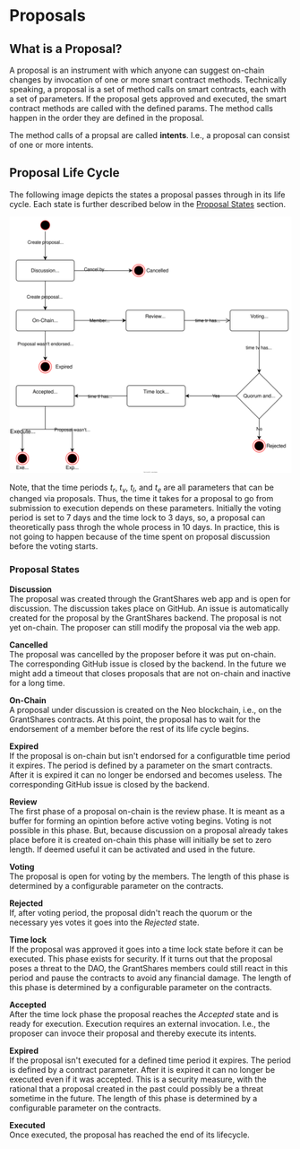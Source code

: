 ---
---

# Proposals

## What is a Proposal?

A proposal is an instrument with which anyone can suggest on-chain changes by invocation of one or more smart contract
methods. 
Technically speaking, a proposal is a set of method calls on smart contracts, each with a set of parameters. If the
proposal gets approved and executed, the smart contract methods are called with the defined params. The method calls
happen in the order they are defined in the proposal.

The method calls of a propsal are called **intents**. I.e., a proposal can consist of one or more intents.

## Proposal Life Cycle

The following image depicts the states a proposal passes through in its life cycle. Each state is further described
below in the [Proposal States](#proposal-states) section.

![GrantShares diagrams](../img/proposal_state_diagram.svg)

Note, that the time periods $t_r$, $t_v$, $t_l$, and $t_e$ are all parameters that can be changed via proposals. Thus,
the time it takes for a proposal to go from submission to execution depends on these parameters. Initially the voting
period is set to 7 days and the time lock to 3 days, so, a proposal can theoretically pass throgh the whole process in
10 days. In practice, this is not going to happen because of the time spent on proposal discussion before the voting
starts.

### Proposal States

**Discussion**  
The proposal was created through the GrantShares web app and is open for discussion. The discussion takes place on 
GitHub. An issue is automatically created for the proposal by the GrantShares backend. The proposal is not yet on-chain.
The proposer can still modify the proposal via the web app.

**Cancelled**  
The proposal was cancelled by the proposer before it was put on-chain. The corresponding GitHub issue is closed by the
backend. In the future we might add a timeout that closes proposals that are not on-chain and inactive for a long time. 

**On-Chain**  
A proposal under discussion is created on the Neo blockchain, i.e., on the GrantShares contracts. At this point, the
proposal has to wait for the endorsement of a member before the rest of its life cycle begins.

**Expired**  
If the proposal is on-chain but isn't endorsed for a configuratble time period it expires. The period is defined by a
parameter on the smart contracts. After it is expired it can no longer be endorsed and becomes useless. The
corresponding GitHub issue is closed by the backend.

**Review**  
The first phase of a proposal on-chain is the review phase. It is meant as a buffer for forming an opintion before
active voting begins. Voting is not possible in this phase. But, because discussion on a proposal already takes place
before it is created on-chain this phase will initially be set to zero length. If deemed useful it can be activated and
used in the future.

**Voting**  
The proposal is open for voting by the members. The length of this phase is determined by a configurable parameter on
the contracts.

**Rejected**  
If, after voting period, the proposal didn't reach the quorum or the necessary yes votes it goes into the *Rejected*
state.

**Time lock**  
If the proposal was approved it goes into a time lock state before it can be executed. This phase exists for security.
If it turns out that the proposal poses a threat to the DAO, the GrantShares members could still react in this period
and pause the contracts to avoid any financial damage. The length of this phase is determined by a configurable
parameter on the contracts.

**Accepted**  
After the time lock phase the proposal reaches the *Accepted* state and is ready for execution. Execution requires an
external invocation. I.e., the proposer can invoce their proposal and thereby execute its intents.

**Expired**  
If the proposal isn't executed for a defined time period it expires. The period is defined by a contract parameter.
After it is expired it can no longer be executed even if it was accepted. This is a security measure, with the rational
that a proposal created in the past could possibly be a threat sometime in the future.  The length of this phase is
determined by a configurable parameter on the contracts.

**Executed**  
Once executed, the proposal has reached the end of its lifecycle.

